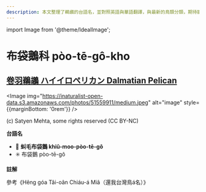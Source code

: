```yaml
---
description: 本文整理了鵜鶘的台語名，並對照英語與華語翻譯，與最新的鳥類分類，期待能夠供未來的台語鳥類圖鑑當作參考
---
```


import Image from '@theme/IdealImage';

# 布袋鵝科 pòo-tē-gô-kho

## [卷羽鵜鶘 ハイイロペリカン Dalmatian Pelican](https://ebird.org/species/dalpel1)

<Image img="https://inaturalist-open-data.s3.amazonaws.com/photos/51559911/medium.jpeg" alt="image" style={{marginBottom: '0rem'}} />

<div className="image-caption">
(c) Satyen Mehta, some rights reserved (CC BY-NC)
</div>

**台語名**

- 🎯 **虯毛布袋鵝 khiû-moo-pòo-tē-gô**
- ✳️ 布袋鵝 pòo-tē-gô

**註解**

參考《Hêng góa Tâi-oân Chiáu-á Miâ（還我台灣鳥á名）》
